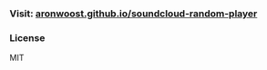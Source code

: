 ### Visit: [aronwoost.github.io/soundcloud-random-player](http://aronwoost.github.io/soundcloud-random-player)

### License
MIT
